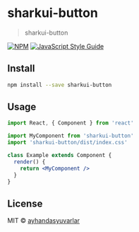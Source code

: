 # sharkui-button

> sharkui-button

[![NPM](https://img.shields.io/npm/v/sharkui-button.svg)](https://www.npmjs.com/package/sharkui-button) [![JavaScript Style Guide](https://img.shields.io/badge/code_style-standard-brightgreen.svg)](https://standardjs.com)

## Install

```bash
npm install --save sharkui-button
```

## Usage

```jsx
import React, { Component } from 'react'

import MyComponent from 'sharkui-button'
import 'sharkui-button/dist/index.css'

class Example extends Component {
  render() {
    return <MyComponent />
  }
}
```

## License

MIT © [ayhandasyuvarlar](https://github.com/ayhandasyuvarlar)
